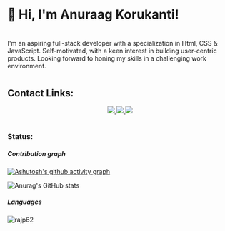 #

<h1>👋 Hi, I'm Anuraag Korukanti! </h1>

#

<p>I'm an aspiring full-stack developer with a specialization in Html, CSS & JavaScript. Self-motivated, with a keen interest in building user-centric products. Looking forward to honing my skills in a challenging work environment. 
</p>

#

<h2>Contact Links:</h2>
<p align="center">
	<a href="https://www.linkedin.com/in/anuraag-korukanti-4038a7237/">
		<img src="https://img.shields.io/badge/LinkedIn-0077B5?style=for-the-badge&logo=linkedin&logoColor=white" />
	</a>
        <a href="https://dazzling-stardust-1d9495.netlify.app/index.html">
		<img src="https://img.shields.io/badge/portfolio-1AA260?style=for-the-badge&logo=About.me&logoColor=white" />
	</a>
        <a href="mailto:argk1313@gmail.com">
		<img src="https://img.shields.io/badge/Gmail-D14836?style=for-the-badge&logo=gmail&logoColor=white" />
	</a>
</p>

# 

<h3>Status:</h3>

<h5>Contribution graph</h5>

[![Ashutosh's github activity graph](https://activity-graph.herokuapp.com/graph?username=Anuraag1313&theme=react-dark)](https://github.com/RajP62/github-readme-activity-graph)

![Anurag's GitHub stats](https://github-readme-stats.vercel.app/api?username=Anuraag1313&show_icons=true&theme=radical)

<h5>Languages</h5>

<p><img align="center" src="https://github-readme-stats.vercel.app/api/top-langs?username=Anuraag1313&show_icons=true&locale=en&layout=compact&hide=css" alt="rajp62" /></p>



